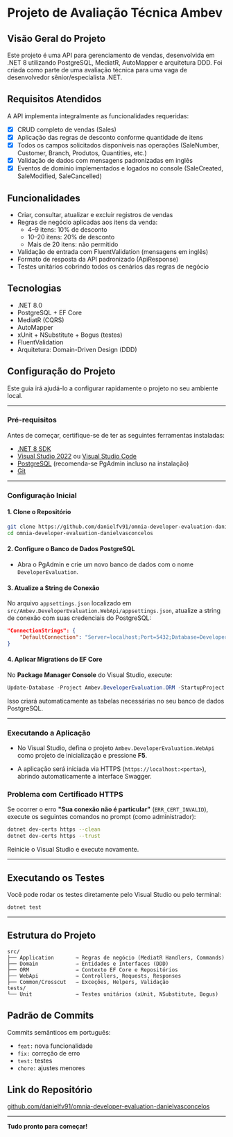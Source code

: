 # Projeto de Avaliação Técnica Ambev

## Visão Geral do Projeto
Este projeto é uma API para gerenciamento de vendas, desenvolvida em .NET 8 utilizando PostgreSQL, MediatR, AutoMapper e arquitetura DDD. Foi criada como parte de uma avaliação técnica para uma vaga de desenvolvedor sênior/especialista .NET.

## Requisitos Atendidos

A API implementa integralmente as funcionalidades requeridas:

- [x] CRUD completo de vendas (Sales)
- [x] Aplicação das regras de desconto conforme quantidade de itens
- [x] Todos os campos solicitados disponíveis nas operações (SaleNumber, Customer, Branch, Produtos, Quantities, etc.)
- [x] Validação de dados com mensagens padronizadas em inglês
- [x] Eventos de domínio implementados e logados no console (SaleCreated, SaleModified, SaleCancelled)

## Funcionalidades
- Criar, consultar, atualizar e excluir registros de vendas
- Regras de negócio aplicadas aos itens da venda:
  - 4–9 itens: 10% de desconto
  - 10–20 itens: 20% de desconto
  - Mais de 20 itens: não permitido
- Validação de entrada com FluentValidation (mensagens em inglês)
- Formato de resposta da API padronizado (ApiResponse)
- Testes unitários cobrindo todos os cenários das regras de negócio

## Tecnologias
- .NET 8.0
- PostgreSQL + EF Core
- MediatR (CQRS)
- AutoMapper
- xUnit + NSubstitute + Bogus (testes)
- FluentValidation
- Arquitetura: Domain-Driven Design (DDD)

## Configuração do Projeto

Este guia irá ajudá-lo a configurar rapidamente o projeto no seu ambiente local.

---

### Pré-requisitos

Antes de começar, certifique-se de ter as seguintes ferramentas instaladas:

- [.NET 8 SDK](https://dotnet.microsoft.com/download)
- [Visual Studio 2022](https://visualstudio.microsoft.com/downloads/) ou [Visual Studio Code](https://code.visualstudio.com/)
- [PostgreSQL](https://www.postgresql.org/download/) (recomenda-se PgAdmin incluso na instalação)
- [Git](https://git-scm.com/downloads)

---

### Configuração Inicial

#### 1. Clone o Repositório

```bash
git clone https://github.com/danielfv91/omnia-developer-evaluation-danielvasconcelos.git
cd omnia-developer-evaluation-danielvasconcelos
```

#### 2. Configure o Banco de Dados PostgreSQL

- Abra o PgAdmin e crie um novo banco de dados com o nome `DeveloperEvaluation`.

#### 3. Atualize a String de Conexão

No arquivo `appsettings.json` localizado em `src/Ambev.DeveloperEvaluation.WebApi/appsettings.json`, atualize a string de conexão com suas credenciais do PostgreSQL:

```json
"ConnectionStrings": {
    "DefaultConnection": "Server=localhost;Port=5432;Database=DeveloperEvaluation;User Id=postgres;Password=sua_senha;"
}
```

#### 4. Aplicar Migrations do EF Core

No **Package Manager Console** do Visual Studio, execute:

```powershell
Update-Database -Project Ambev.DeveloperEvaluation.ORM -StartupProject Ambev.DeveloperEvaluation.WebApi
```

Isso criará automaticamente as tabelas necessárias no seu banco de dados PostgreSQL.

---

### Executando a Aplicação

- No Visual Studio, defina o projeto `Ambev.DeveloperEvaluation.WebApi` como projeto de inicialização e pressione **F5**.

- A aplicação será iniciada via HTTPS (`https://localhost:<porta>`), abrindo automaticamente a interface Swagger.

### Problema com Certificado HTTPS

Se ocorrer o erro **"Sua conexão não é particular"** (`ERR_CERT_INVALID`), execute os seguintes comandos no prompt (como administrador):

```bash
dotnet dev-certs https --clean
dotnet dev-certs https --trust
```

Reinicie o Visual Studio e execute novamente.

---

## Executando os Testes

Você pode rodar os testes diretamente pelo Visual Studio ou pelo terminal:

```bash
dotnet test
```

---

## Estrutura do Projeto
```
src/
├── Application       → Regras de negócio (MediatR Handlers, Commands)
├── Domain            → Entidades e Interfaces (DDD)
├── ORM               → Contexto EF Core e Repositórios
├── WebApi            → Controllers, Requests, Responses
├── Common/Crosscut   → Exceções, Helpers, Validação
tests/
└── Unit              → Testes unitários (xUnit, NSubstitute, Bogus)
```

## Padrão de Commits
Commits semânticos em português:
- `feat:` nova funcionalidade
- `fix:` correção de erro
- `test:` testes
- `chore:` ajustes menores

## Link do Repositório
[github.com/danielfv91/omnia-developer-evaluation-danielvasconcelos](https://github.com/danielfv91/omnia-developer-evaluation-danielvasconcelos)

---

**Tudo pronto para começar!**